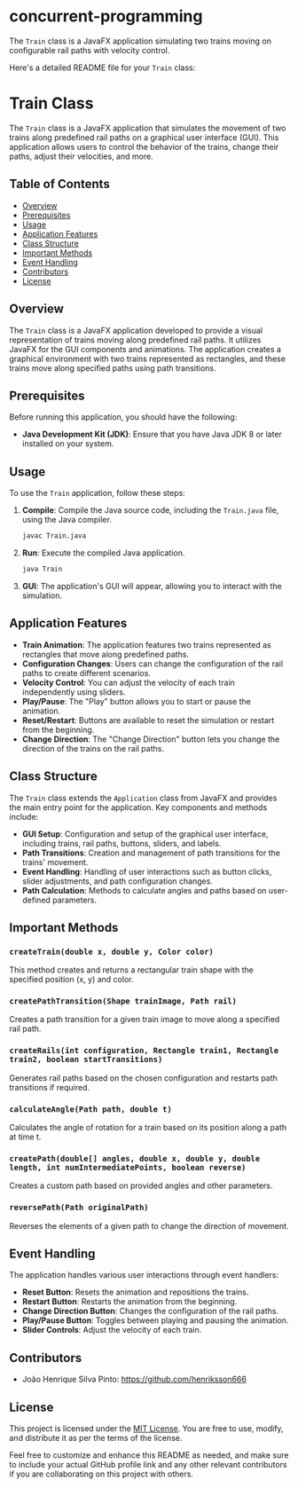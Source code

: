 # concurrent-programming
The `Train` class is a JavaFX application simulating two trains moving on configurable rail paths with velocity control.

Here's a detailed README file for your `Train` class:

# Train Class

The `Train` class is a JavaFX application that simulates the movement of two trains along predefined rail paths on a graphical user interface (GUI). This application allows users to control the behavior of the trains, change their paths, adjust their velocities, and more.

## Table of Contents

- [Overview](#overview)
- [Prerequisites](#prerequisites)
- [Usage](#usage)
- [Application Features](#application-features)
- [Class Structure](#class-structure)
- [Important Methods](#important-methods)
- [Event Handling](#event-handling)
- [Contributors](#contributors)
- [License](#license)

## Overview

The `Train` class is a JavaFX application developed to provide a visual representation of trains moving along predefined rail paths. It utilizes JavaFX for the GUI components and animations. The application creates a graphical environment with two trains represented as rectangles, and these trains move along specified paths using path transitions.

## Prerequisites

Before running this application, you should have the following:

- **Java Development Kit (JDK)**: Ensure that you have Java JDK 8 or later installed on your system.

## Usage

To use the `Train` application, follow these steps:

1. **Compile**: Compile the Java source code, including the `Train.java` file, using the Java compiler.

   ```bash
   javac Train.java
   ```

2. **Run**: Execute the compiled Java application.

   ```bash
   java Train
   ```

3. **GUI**: The application's GUI will appear, allowing you to interact with the simulation.

## Application Features

- **Train Animation**: The application features two trains represented as rectangles that move along predefined paths.
- **Configuration Changes**: Users can change the configuration of the rail paths to create different scenarios.
- **Velocity Control**: You can adjust the velocity of each train independently using sliders.
- **Play/Pause**: The "Play" button allows you to start or pause the animation.
- **Reset/Restart**: Buttons are available to reset the simulation or restart from the beginning.
- **Change Direction**: The "Change Direction" button lets you change the direction of the trains on the rail paths.

## Class Structure

The `Train` class extends the `Application` class from JavaFX and provides the main entry point for the application. Key components and methods include:

- **GUI Setup**: Configuration and setup of the graphical user interface, including trains, rail paths, buttons, sliders, and labels.
- **Path Transitions**: Creation and management of path transitions for the trains' movement.
- **Event Handling**: Handling of user interactions such as button clicks, slider adjustments, and path configuration changes.
- **Path Calculation**: Methods to calculate angles and paths based on user-defined parameters.

## Important Methods

### `createTrain(double x, double y, Color color)`

This method creates and returns a rectangular train shape with the specified position (x, y) and color.

### `createPathTransition(Shape trainImage, Path rail)`

Creates a path transition for a given train image to move along a specified rail path.

### `createRails(int configuration, Rectangle train1, Rectangle train2, boolean startTransitions)`

Generates rail paths based on the chosen configuration and restarts path transitions if required.

### `calculateAngle(Path path, double t)`

Calculates the angle of rotation for a train based on its position along a path at time t.

### `createPath(double[] angles, double x, double y, double length, int numIntermediatePoints, boolean reverse)`

Creates a custom path based on provided angles and other parameters.

### `reversePath(Path originalPath)`

Reverses the elements of a given path to change the direction of movement.

## Event Handling

The application handles various user interactions through event handlers:

- **Reset Button**: Resets the animation and repositions the trains.
- **Restart Button**: Restarts the animation from the beginning.
- **Change Direction Button**: Changes the configuration of the rail paths.
- **Play/Pause Button**: Toggles between playing and pausing the animation.
- **Slider Controls**: Adjust the velocity of each train.

## Contributors

- João Henrique Silva Pinto: https://github.com/henriksson666

## License

This project is licensed under the [MIT License](LICENSE). You are free to use, modify, and distribute it as per the terms of the license.

Feel free to customize and enhance this README as needed, and make sure to include your actual GitHub profile link and any other relevant contributors if you are collaborating on this project with others.
